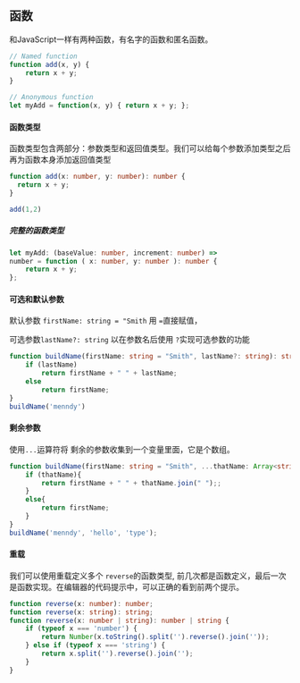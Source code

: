 ## 函数

和JavaScript一样有两种函数，有名字的函数和匿名函数。

```typescript
// Named function
function add(x, y) {
    return x + y;
}

// Anonymous function
let myAdd = function(x, y) { return x + y; };
```



#### 函数类型

函数类型包含两部分：参数类型和返回值类型。我们可以给每个参数添加类型之后再为函数本身添加返回值类型

```typescript
function add(x: number, y: number): number {
  return x + y;
}

add(1,2)
```

##### 完整的函数类型

```typescript
let myAdd: (baseValue: number, increment: number) => 
number = function ( x: number, y: number ): number {
	return x + y;
};

```



#### 可选和默认参数

默认参数 `firstName: string = "Smith` 用 `=`直接赋值，

可选参数`lastName?: string` 以在参数名后使用 `?`实现可选参数的功能

```ts
function buildName(firstName: string = "Smith", lastName?: string): string {
    if (lastName)
        return firstName + " " + lastName;
    else
        return firstName;
}
buildName('menndy')
```



#### 剩余参数

使用`...`运算符将 剩余的参数收集到一个变量里面，它是个数组。

```typescript
function buildName(firstName: string = "Smith", ...thatName: Array<string>): string {
    if (thatName){
		return firstName + " " + thatName.join(" ");;
	}   
    else{
		return firstName;
	}
}
buildName('menndy', 'hello', 'type');
```



#### 重载

我们可以使用重载定义多个 `reverse`的函数类型, 前几次都是函数定义，最后一次是函数实现。在编辑器的代码提示中，可以正确的看到前两个提示。

```typescript
function reverse(x: number): number;
function reverse(x: string): string;
function reverse(x: number | string): number | string {
    if (typeof x === 'number') {
        return Number(x.toString().split('').reverse().join(''));
    } else if (typeof x === 'string') {
        return x.split('').reverse().join('');
    }
}
```

